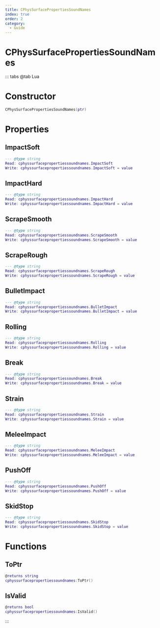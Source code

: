 ```yaml
---
title: CPhysSurfacePropertiesSoundNames
index: true
order: 2
category:
  - Guide
---
```


# CPhysSurfacePropertiesSoundNames

::: tabs
@tab Lua
# Constructor
```lua
CPhysSurfacePropertiesSoundNames(ptr)
```
# Properties
## ImpactSoft 
```lua
--- @type string
Read: cphyssurfacepropertiessoundnames.ImpactSoft
Write: cphyssurfacepropertiessoundnames.ImpactSoft = value
```
## ImpactHard 
```lua
--- @type string
Read: cphyssurfacepropertiessoundnames.ImpactHard
Write: cphyssurfacepropertiessoundnames.ImpactHard = value
```
## ScrapeSmooth 
```lua
--- @type string
Read: cphyssurfacepropertiessoundnames.ScrapeSmooth
Write: cphyssurfacepropertiessoundnames.ScrapeSmooth = value
```
## ScrapeRough 
```lua
--- @type string
Read: cphyssurfacepropertiessoundnames.ScrapeRough
Write: cphyssurfacepropertiessoundnames.ScrapeRough = value
```
## BulletImpact 
```lua
--- @type string
Read: cphyssurfacepropertiessoundnames.BulletImpact
Write: cphyssurfacepropertiessoundnames.BulletImpact = value
```
## Rolling 
```lua
--- @type string
Read: cphyssurfacepropertiessoundnames.Rolling
Write: cphyssurfacepropertiessoundnames.Rolling = value
```
## Break 
```lua
--- @type string
Read: cphyssurfacepropertiessoundnames.Break
Write: cphyssurfacepropertiessoundnames.Break = value
```
## Strain 
```lua
--- @type string
Read: cphyssurfacepropertiessoundnames.Strain
Write: cphyssurfacepropertiessoundnames.Strain = value
```
## MeleeImpact 
```lua
--- @type string
Read: cphyssurfacepropertiessoundnames.MeleeImpact
Write: cphyssurfacepropertiessoundnames.MeleeImpact = value
```
## PushOff 
```lua
--- @type string
Read: cphyssurfacepropertiessoundnames.PushOff
Write: cphyssurfacepropertiessoundnames.PushOff = value
```
## SkidStop 
```lua
--- @type string
Read: cphyssurfacepropertiessoundnames.SkidStop
Write: cphyssurfacepropertiessoundnames.SkidStop = value
```
# Functions
## ToPtr
```lua
@returns string
cphyssurfacepropertiessoundnames:ToPtr()
```
## IsValid
```lua
@returns bool
cphyssurfacepropertiessoundnames:IsValid()
```

:::